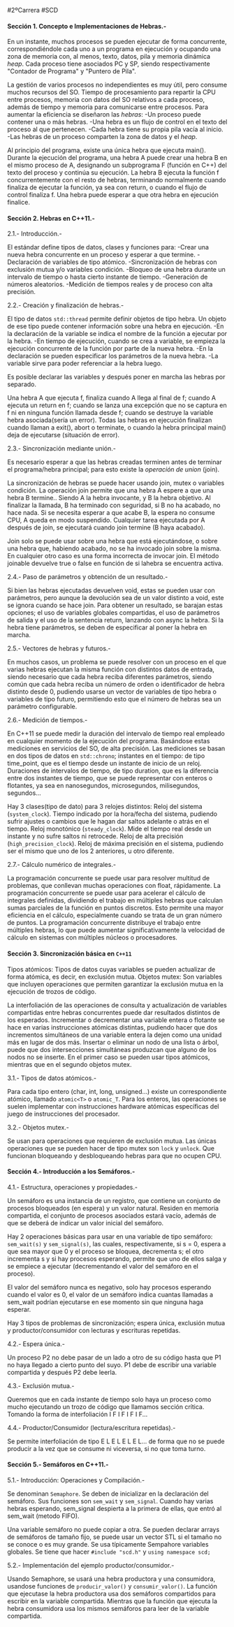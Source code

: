 #2ºCarrera 
#SCD
#### Sección 1. Concepto e Implementaciones de Hebras.-

En un instante, muchos procesos se pueden ejecutar de forma concurrente, correspondiéndole cada uno a un programa en ejecución y ocupando una zona de memoria con, al menos, texto, datos, pila y memoria dinámica *heap*.
Cada proceso tiene asociados PC y SP, siendo respectivamente "Contador de Programa" y "Puntero de Pila".

La gestión de varios procesos no independientes es muy útil, pero consume muchos recursos del SO. Tiempo de procesamiento para repartir la CPU entre procesos, memoria con datos del SO relativos a cada proceso, además de tiempo y memoria para comunicarse entre procesos.
Para aumentar la eficiencia se diseñaron las *hebras*:
-Un proceso puede contener una o más hebras.
-Una hebra es un flujo de control en el texto del proceso al que pertenecen.
-Cada hebra tiene su propia pila vacía al inicio.
-Las hebras de un proceso comparten la zona de datos y el *heap*.

Al principio del programa, existe una única hebra que ejecuta main(). Durante la ejecución del programa, una hebra A puede crear una hebra B en el mismo proceso de A, designando un subprograma F (función en C++) del texto del proceso y continúa su ejecución. La hebra B ejecuta la función f concurrentemente con el resto de hebras, terminando normalmente cuando finaliza de ejecutar la función, ya sea con return, o cuando el flujo de control finaliza f.
Una hebra puede esperar a que otra hebra en ejecución finalice.

#### Sección 2. Hebras en C++11.-

2.1.- Introducción.-

El estándar define tipos de datos, clases y funciones para:
-Crear una nueva hebra concurrente en un proceso y esperar a que termine.
-Declaración de variables de tipo atómico.
-Sincronización de hebras con exclusión mutua y/o variables condición.
-Bloqueo de una hebra durante un intervalo de tiempo o hasta cierto instante de tiempo.
-Generación de números aleatorios.
-Medición de tiempos reales y de proceso con alta precisión.

2.2.- Creación y finalización de hebras.-

El tipo de datos `std::thread` permite definir objetos de tipo hebra. Un objeto de ese tipo puede contener información sobre una hebra en ejecución.
-En la declaración de la variable se indica el nombre de la función a ejecutar por la hebra.
-En tiempo de ejecución, cuando se crea a variable, se empieza la ejecución concurrente de la función por parte de la nueva hebra.
-En la declaración se pueden especificar los parámetros de la nueva hebra.
-La variable sirve para poder referenciar a la hebra luego.

Es posible declarar las variables y después poner en marcha las hebras por separado.

Una hebra A que ejecuta f, finaliza cuando A llega al final de f; cuando A ejecuta un return en f; cuando se lanza una excepción que no se captura en f ni en ninguna función llamada desde f; cuando se destruye la variable hebra asociada(sería un error).
Todas las hebras en ejecución finalizan cuando llaman a exit(), abort o terminate, o cuando la hebra principal main() deja de ejecutarse (situación de error).

2.3.- Sincronización mediante unión.-

Es necesario esperar a que las hebras creadas terminen antes de terminar el programa/hebra principal; para esto existe la *operación de union* (join).

La sincronización de hebras se puede hacer usando join, mutex o variables condición. La operación join permite que una hebra A espere a que una hebra B termine.. Siendo A la hebra invocante, y B la hebra objetivo. Al finalizar la llamada, B ha terminado con seguridad, si B no ha acabado, no hace nada. Si se necesita esperar a que acabe B, la espera no consume CPU, A queda en modo suspendido.
Cualquier tarea ejecutada por A después de join, se ejecutará cuando join termine (B haya acabado).

Join solo se puede usar sobre una hebra que está ejecutándose, o sobre una hebra que, habiendo acabado, no se ha invocado join sobre la misma. En cualquier otro caso es una forma incorrecta de invocar join. El método joinable devuelve true o false en función de si lahebra se encuentra activa.

2.4.- Paso de parámetros y obtención de un resultado.-

Si bien las hebras ejecutadas devuelven void, estas se pueden usar con parámetros, pero aunque la devolución sea de un valor distinto a void, este se ignora cuando se hace join. Para obtener un resultado, se barajan estas opciones; el uso de variables globales compartidas, el uso de parámetros de salida y el uso de la sentencia return, lanzando con async la hebra.
Si la hebra tiene parámetros, se deben de especificar al poner la hebra en marcha.

2.5.- Vectores de hebras y futuros.-

En muchos casos, un problema se puede resolver con un proceso en el que varias hebras ejecutan la misma función con distintos datos de entrada, siendo necesario que cada hebra reciba diferentes parámetros, siendo común que cada hebra reciba un número de orden o identificador de hebra distinto desde 0, pudiendo usarse un vector de variables de tipo hebra o variables de tipo futuro, permitiendo esto que el número de hebras sea un parámetro configurable.

2.6.- Medición de tiempos.-

En C++11 se puede medir la duración del intervalo de tiempo real empleado en cualquier momento de la ejecución del programa. Basándose estas mediciones en servicios del SO, de alta precisión. Las mediciones se basan en dos tipos de datos en `std::chrono`; instantes en el tiempo: de tipo time_point, que es el tiempo desde un instante de inicio de un reloj. Duraciones de intervalos de tiempo, de tipo duration, que es la diferencia entre dos instantes de tiempo, que se puede representar con enteros o flotantes, ya sea en nanosegundos, microsegundos, milisegundos, segundos...

Hay 3 clases(tipo de dato) para 3 relojes distintos:
Reloj del sistema (`system_clock`). Tiempo indicado por la hora/fecha del sistema, pudiendo sufrir ajustes o cambios que le hagan dar saltos adelante o atrás en el tiempo.
Reloj monotónico (`steady_clock`). Mide el tiempo real desde un instante y no sufre saltos ni retrocede.
Reloj de alta precisión (`high_precision_clock`). Reloj de máxima precisión en el sistema, pudiendo ser el mismo que uno de los 2 anteriores, u otro diferente.

2.7.- Cálculo numérico de integrales.-

La programación concurrente se puede usar para resolver multitud de problemas, que conllevan muchas operaciones con float, rápidamente.
La programación concurrente se puede usar para acelerar el cálculo de integrales definidas, dividiendo el trabajo en múltiples hebras que calculan sumas parciales de la función en puntos discretos. Esto permite una mayor eficiencia en el cálculo, especialmente cuando se trata de un gran número de puntos. La programación concurrente distribuye el trabajo entre múltiples hebras, lo que puede aumentar significativamente la velocidad de cálculo en sistemas con múltiples núcleos o procesadores.

#### Sección 3. Sincronización básica en `C++11`

Tipos atómicos: Tipos de datos cuyas variables se pueden actualizar de forma atómica, es decir, en exclusión mutua.
Objetos mutex: Son variables que incluyen operaciones que permiten garantizar la exclusión mutua en la ejecución de trozos de código.

La interfoliación de las operaciones de consulta y actualización de variables compartidas entre hebras concurrentes puede dar resultados distintos de los esperados.
Incrementar o decrementar una variable entera o flotante se hace en varias instrucciones atómicas distintas, pudiendo hacer que dos incrementos simultáneos de una variable entera la dejen como una unidad más en lugar de dos más.
Insertar o eliminar un nodo de una lista o árbol, puede que dos intersecciones simultáneas produzcan que alguno de los nodos no se inserte.
En el primer caso se pueden usar tipos atómicos, mientras que en el segundo objetos mutex.

3.1.- Tipos de datos atómicos.-

Para cada tipo entero (char, int, long, unsigned...) existe un correspondiente atómico, llamado `atomic<T>` o `atomic_T`.
Para los enteros, las operaciones se suelen implementar con instrucciones hardware atómicas específicas del juego de instrucciones del procesador.

3.2.- Objetos mutex.-

Se usan para operaciones que requieren de exclusión mutua. Las únicas operaciones que se pueden hacer de tipo mutex son `lock` y `unlock`. Que funcionan bloqueando y desbloqueando hebras para que no ocupen CPU.

#### Sección 4.- Introducción a los Semáforos.-

4.1.- Estructura, operaciones y propiedades.-

Un semáforo es una instancia de un registro, que contiene un conjunto de procesos bloqueados (en espera) y un valor natural.
Residen en memoria compartida, el conjunto de procesos asociados estará vacío, además de que se deberá de indicar un valor inicial del semáforo.

Hay 2 operaciones básicas para usar en una variable de tipo semáforo: `sem_wait(s)` y `sem_signal(s)`, las cuales, respectivamente, si s = 0, espera a que sea mayor que 0 y el proceso se bloquea, decrementa s; el otro incrementa s y si hay procesos esperando, permite que uno de ellos salga y se empiece a ejecutar (decrementando el valor del semáforo en el proceso).

El valor del semáforo nunca es negativo, solo hay procesos esperando cuando el valor es 0, el valor de un semáforo indica cuantas llamadas a sem_wait podrían ejecutarse en ese momento sin que ninguna haga esperar.

Hay 3 tipos de problemas de sincronización; espera única, exclusión mutua y productor/consumidor con lecturas y escrituras repetidas.

4.2.- Espera única.-

Un proceso P2 no debe pasar de un lado a otro de su código hasta que P1 no haya llegado a cierto punto del suyo. P1 debe de escribir una variable compartida y después P2 debe leerla.

4.3.- Exclusión mutua.-

Queremos que en cada instante de tiempo solo haya un proceso como mucho ejecutando un trozo de código que llamamos sección crítica. Tomando la forma de interfoliación I F I F I F I F...

4.4.- Productor/Consumidor (lectura/escritura repetidas).-

Se permite interfoliación de tipo E L E L E L E L... de forma que no se puede producir a la vez que se consume ni viceversa, si no que toma turno.

#### Sección 5.- Semáforos en C++11.-

5.1.- Introducción: Operaciones y Compilación.-

Se denominan `Semaphore`. Se deben de inicializar en la declaración del semáforo.
Sus funciones son `sem_wait` y `sem_signal`. Cuando hay varias hebras esperando, sem_signal despierta a la primera de ellas, que entró al sem_wait (metodo FIFO).

Una variable semáforo no puede copiar a otra. Se pueden declarar arrays de semáforos de tamaño fijo, se puede usar un vector STL si el tamaño no se conoce o es muy grande. Se usa típicamente Sempahore variables globales.
Se tiene que hacer `#include "scd.h"` y `using namespace scd;`

5.2.- Implementación del ejemplo productor/consumidor.-

Usando Semaphore, se usará una hebra productora y una consumidora, usandose funciones de ``producir_valor()`` y ``consumir_valor()``. La función que ejecutase la hebra productora usa dos semáforos compartidos para escribir en la variable compartida. Mientras que la función que ejecuta la hebra consumidora usa los mismos semáforos para leer de la variable compartida.